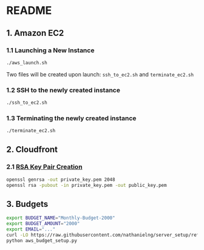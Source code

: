 # README

## 1. Amazon EC2

### 1.1 Launching a New Instance

```bash
./aws_launch.sh
```

Two files will be created upon launch: `ssh_to_ec2.sh` and
`terminate_ec2.sh`


### 1.2 SSH to the newly created instance

```bash
./ssh_to_ec2.sh
```

### 1.3 Terminating the newly created instance

```bash
./terminate_ec2.sh
```

## 2. Cloudfront

### 2.1 [RSA Key Pair Creation](https://docs.aws.amazon.com/AmazonCloudFront/latest/DeveloperGuide/private-content-trusted-signers.html#private-content-creating-cloudfront-key-pairs)

```bash
openssl genrsa -out private_key.pem 2048
openssl rsa -pubout -in private_key.pem -out public_key.pem
```


## 3. Budgets

```bash
export BUDGET_NAME="Monthly-Budget-2000"
export BUDGET_AMOUNT="2000"
export EMAIL="..."
curl -LO https://raw.githubusercontent.com/nathanielng/server_setup/refs/heads/master/aws/aws_budget_setup.py
python aws_budget_setup.py
```
